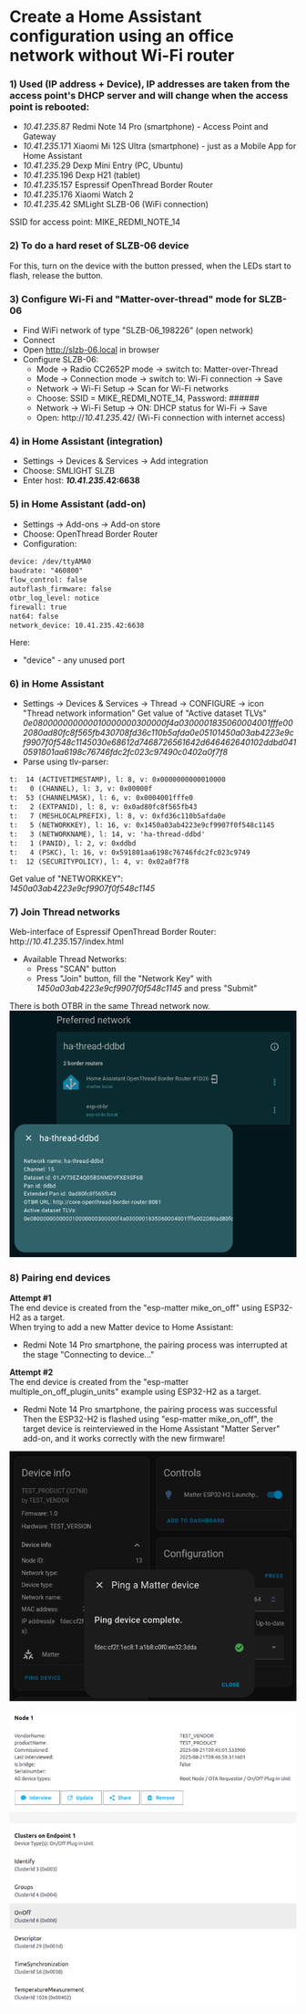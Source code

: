 # Create a Home Assistant configuration using an office network without Wi-Fi router

### 1) Used (IP address + Device), IP addresses are taken from the access point's DHCP server and will change when the access point is rebooted:  
- *10.41.235*.87    Redmi Note 14 Pro (smartphone) - Access Point and Gateway
- *10.41.235*.171   Xiaomi Mi 12S Ultra (smartphone) - just as a Mobile App for Home Assistant
- *10.41.235*.29    Dexp Mini Entry (PC, Ubuntu)
- *10.41.235*.196   Dexp H21 (tablet)
- *10.41.235*.157   Espressif OpenThread Border Router
- *10.41.235*.176   Xiaomi Watch 2
- *10.41.235*.42    SMLight SLZB-06 (WiFi connection)

SSID for access point: MIKE_REDMI_NOTE_14

  
### 2) To do a hard reset of SLZB-06 device
For this, turn on the device with the button pressed, when the LEDs start to flash, release the button.


### 3) Configure Wi-Fi and "Matter-over-thread" mode for SLZB-06
- Find WiFi network of type "SLZB-06_198226" (open network)
- Connect
- Open http://slzb-06.local in browser
- Configure SLZB-06:
  - Mode -> Radio CC2652P mode -> switch to: Matter-over-Thread
  - Mode -> Connection mode -> switch to: Wi-Fi connection -> Save
  - Network -> Wi-Fi Setup -> Scan for Wi-Fi networks
  - Choose: SSID = MIKE_REDMI_NOTE_14, Password: ######
  - Network -> Wi-Fi Setup -> ON: DHCP status for Wi-Fi -> Save
  - Open: http://*10.41.235*.42/ (Wi-Fi connection with internet access)
  

### 4) in Home Assistant (integration)
- Settings -> Devices & Services -> Add integration
- Choose: SMLIGHT SLZB
- Enter host: ***10.41.235*.42:6638**


### 5) in Home Assistant (add-on)
- Settings -> Add-ons -> Add-on store
- Choose: OpenThread Border Router
- Configuration:
~~~
device: /dev/ttyAMA0
baudrate: "460800"
flow_control: false
autoflash_firmware: false
otbr_log_level: notice
firewall: true
nat64: false
network_device: 10.41.235.42:6638
~~~
Here:
- "device" - any unused port


### 6) in Home Assistant
- Settings -> Devices & Services -> Thread -> CONFIGURE -> icon "Thread network information"
Get value of "Active dataset TLVs"  
*0e080000000000010000000300000f4a0300001835060004001fffe002080ad80fc8f565fb430708fd36c110b5afda0e05101450a03ab4223e9cf9907f0f548c1145030e68612d7468726561642d646462640102ddbd0410591801aa6198c76746fdc2fc023c97490c0402a0f7f8*  
- Parse using tlv-parser:
~~~
t:  14 (ACTIVETIMESTAMP), l: 8, v: 0x0000000000010000
t:   0 (CHANNEL), l: 3, v: 0x00000f
t:  53 (CHANNELMASK), l: 6, v: 0x0004001fffe0
t:   2 (EXTPANID), l: 8, v: 0x0ad80fc8f565fb43
t:   7 (MESHLOCALPREFIX), l: 8, v: 0xfd36c110b5afda0e
t:   5 (NETWORKKEY), l: 16, v: 0x1450a03ab4223e9cf9907f0f548c1145
t:   3 (NETWORKNAME), l: 14, v: 'ha-thread-ddbd'
t:   1 (PANID), l: 2, v: 0xddbd
t:   4 (PSKC), l: 16, v: 0x591801aa6198c76746fdc2fc023c9749
t:  12 (SECURITYPOLICY), l: 4, v: 0x02a0f7f8
~~~
Get value of "NETWORKKEY":  
*1450a03ab4223e9cf9907f0f548c1145*  


### 7) Join Thread networks
Web-interface of Espressif OpenThread Border Router:  
http://*10.41.235*.157/index.html  
- Available Thread Networks:
  - Press "SCAN" button
  - Press "Join" button, fill the "Network Key" with *1450a03ab4223e9cf9907f0f548c1145* and press "Submit"
  
There is both OTBR in the same Thread network now.  
![](HA-Office/HA-Office_01.png)


### 8) Pairing end devices
**Attempt #1**  
The end device is created from the "esp-matter mike_on_off" using ESP32-H2 as a target.  
When trying to add a new Matter device to Home Assistant:  
- Redmi Note 14 Pro smartphone, the pairing process was interrupted at the stage "Connecting to device..."

**Attempt #2**  
The end device is created from the "esp-matter multiple_on_off_plugin_units" example using ESP32-H2 as a target.  
- Redmi Note 14 Pro smartphone, the pairing process was successful
Then the ESP32-H2 is flashed using "esp-matter mike_on_off", the target device is reinterviewed in the Home Assistant "Matter Server" add-on, and it works correctly with the new firmware!

![](HA-Office/HA-Office_Matter_info.png)  

![](HA-Office/HA-Office_Matter_server2.png)  
